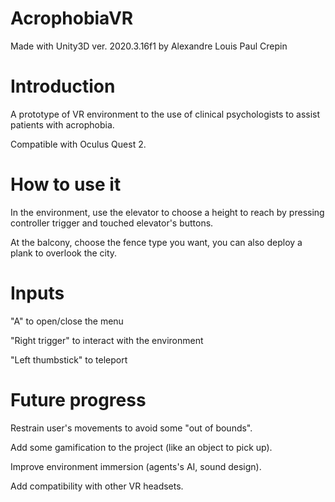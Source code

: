 # AcrophobiaVR
Made with Unity3D ver. 2020.3.16f1
by
Alexandre Louis
Paul Crepin

# Introduction

A prototype of VR environment to the use of clinical psychologists to assist patients with acrophobia.

Compatible with Oculus Quest 2.

# How to use it

In the environment, use the elevator to choose a height to reach by pressing controller trigger and touched elevator's buttons.

At the balcony, choose the fence type you want, you can also deploy a plank to overlook the city.

# Inputs

"A" to open/close the menu

"Right trigger" to interact with the environment

"Left thumbstick" to teleport

# Future progress

Restrain user's movements to avoid some "out of bounds".

Add some gamification to the project (like an object to pick up).

Improve environment immersion (agents's AI, sound design).

Add compatibility with other VR headsets.
